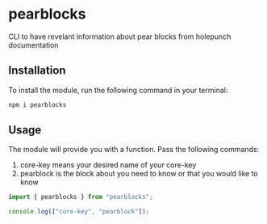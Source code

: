 # pearblocks

CLI to have revelant information about pear blocks from holepunch documentation

## Installation

To install the module, run the following command in your terminal:

```bash
npm i pearblocks
```

## Usage

The module will provide you with a function.
Pass the following commands:

1. core-key means your desired name of your core-key
2. pearblock is the block about you need to know or that you would like to know

```javascript
import { pearblocks } from "pearblocks";

console.log(["core-key", "pearblock"]);
```
